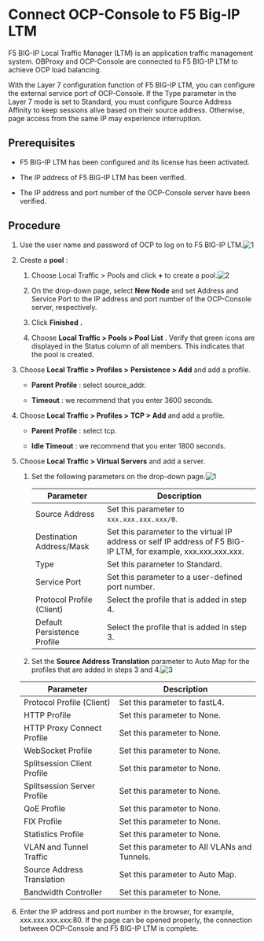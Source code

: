 # Connect OCP-Console to F5 Big-IP LTM

F5 BIG-IP Local Traffic Manager (LTM) is an application traffic management system. OBProxy and OCP-Console are connected to F5 BIG-IP LTM to achieve OCP load balancing.

With the Layer 7 configuration function of F5 BIG-IP LTM, you can configure the external service port of OCP-Console. If the Type parameter in the Layer 7 mode is set to Standard, you must configure Source Address Affinity to keep sessions alive based on their source address. Otherwise, page access from the same IP may experience interruption.

## Prerequisites

* F5 BIG-IP LTM has been configured and its license has been activated.

* The IP address of F5 BIG-IP LTM has been verified.

* The IP address and port number of the OCP-Console server have been verified.

## Procedure

1. Use the user name and password of OCP to log on to F5 BIG-IP LTM.![1](https://help-static-aliyun-doc.aliyuncs.com/assets/img/en-US/1395798161/p257006.png)

2. Create a **pool** :

   1. Choose Local Traffic \> Pools and click **+** to create a pool.![2](https://help-static-aliyun-doc.aliyuncs.com/assets/img/en-US/2395798161/p257385.png)

   2. On the drop-down page, select **New Node** and set Address and Service Port to the IP address and port number of the OCP-Console server, respectively.

   3. Click **Finished** **.**

   4. Choose **Local Traffic \> Pools \> Pool List** . Verify that green icons are displayed in the Status column of all members. This indicates that the pool is created.

3. Choose **Local Traffic \> Profiles \>** **Persistence \> Add** and add a profile.

   * **Parent Profile** : select source_addr.

   * **Timeout** : we recommend that you enter 3600 seconds.

4. Choose **Local Traffic \> Profiles \>** **TCP \> Add** and add a profile.

   * **Parent Profile** : select tcp.

   * **Idle Timeout** : we recommend that you enter 1800 seconds.

5. Choose **Local Traffic \> Virtual Servers** and add a server.

   1. Set the following parameters on the drop-down page.![1](https://help-static-aliyun-doc.aliyuncs.com/assets/img/en-US/6710109161/p266557.png)

      |          Parameter          |                                                  Description                                                  |
      |-----------------------------|---------------------------------------------------------------------------------------------------------------|
      | Source Address              | Set this parameter to `xxx.xxx.xxx.xxx/0`.                                                                              |
      | Destination Address/Mask    | Set this parameter to the virtual IP address or self IP address of F5 BIG-IP LTM, for example, xxx.xxx.xxx.xxx. |
      | Type                        | Set this parameter to Standard.                              |
      | Service Port                | Set this parameter to a user-defined port number.                                                             |
      | Protocol Profile (Client)   | Select the profile that is added in step 4.                                                                   |
      | Default Persistence Profile | Select the profile that is added in step 3.                                                                   |

   2. Set the **Source Address Translation** parameter to Auto Map for the profiles that are added in steps 3 and 4.![3](https://help-static-aliyun-doc.aliyuncs.com/assets/img/en-US/2395798161/p257223.png)

   |          Parameter          |                 Description                  |
   |-----------------------------|----------------------------------------------|
   | Protocol Profile (Client)   | Set this parameter to fastL4.                |
   | HTTP Profile                | Set this parameter to None.                  |
   | HTTP Proxy Connect Profile  | Set this parameter to None.                  |
   | WebSocket Profile           | Set this parameter to None.                  |
   | Splitsession Client Profile | Set this parameter to None.                  |
   | Splitsession Server Profile | Set this parameter to None.                  |
   | QoE Profile                 | Set this parameter to None.                  |
   | FIX Profile                 | Set this parameter to None.                  |
   | Statistics Profile          | Set this parameter to None.                  |
   | VLAN and Tunnel Traffic     | Set this parameter to AII VLANs and Tunnels. |
   | Source Address Translation  | Set this parameter to Auto Map.              |
   | Bandwidth Controller        | Set this parameter to None.                  |

6. Enter the IP address and port number in the browser, for example, xxx.xxx.xxx.xxx:80. If the page can be opened properly, the connection between OCP-Console and F5 BIG-IP LTM is complete.
